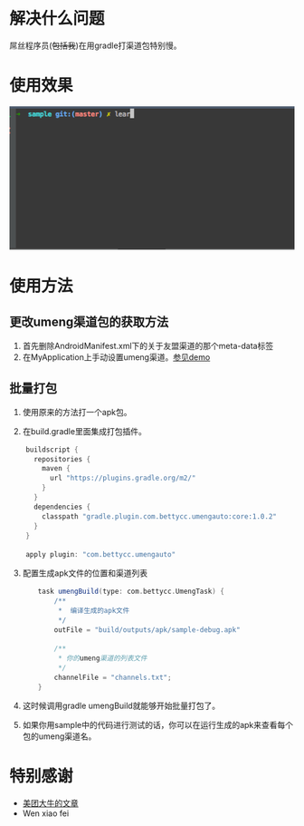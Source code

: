 解决什么问题
=================

屌丝程序员(~~包括我~~)在用gradle打渠道包特别慢。

使用效果
=================

![](./cli.gif)

使用方法
======================

更改umeng渠道包的获取方法
-------------------------

1. 首先删除AndroidManifest.xml下的关于友盟渠道的那个meta-data标签
2. 在MyApplication上手动设置umeng渠道。[参见demo](https://github.com/ufo22940268/UmengAutoPackage/blob/master/sample/src/main/java/com/bettycc/sample/MyApplication.java#L24)

批量打包
-----------------------
 1. 使用原来的方法打一个apk包。

 2. 在build.gradle里面集成打包插件。
 
```groovy
    buildscript {
      repositories {
        maven {
          url "https://plugins.gradle.org/m2/"
        }
      }
      dependencies {
        classpath "gradle.plugin.com.bettycc.umengauto:core:1.0.2"
      }
    }
    
    apply plugin: "com.bettycc.umengauto"
```

 3. 配置生成apk文件的位置和渠道列表
 
```groovy 
       task umengBuild(type: com.bettycc.UmengTask) {
           /**
            *  编译生成的apk文件
            */
           outFile = "build/outputs/apk/sample-debug.apk"
       
           /**
            * 你的umeng渠道的列表文件
            */
           channelFile = "channels.txt";
       }
```
 
 4. 这时候调用gradle umengBuild就能够开始批量打包了。

 5. 如果你用sample中的代码进行测试的话，你可以在运行生成的apk来查看每个包的umeng渠道名。

特别感谢
=================================
- [美团大牛的文章](tech.meituan.com/mt-apk-packaging.html)
- Wen xiao fei
